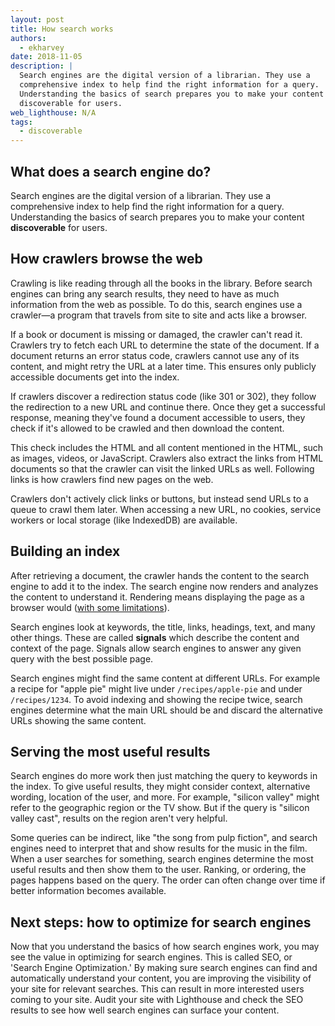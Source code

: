 ```yaml
---
layout: post
title: How search works
authors:
  - ekharvey
date: 2018-11-05
description: |
  Search engines are the digital version of a librarian. They use a
  comprehensive index to help find the right information for a query.
  Understanding the basics of search prepares you to make your content
  discoverable for users.
web_lighthouse: N/A
tags:
  - discoverable
---
```


## What does a search engine do?

Search engines are the digital version of a librarian. They use a comprehensive
index to help find the right information for a query. Understanding the basics
of search prepares you to make your content **discoverable** for users.

## How crawlers browse the web

Crawling is like reading through all the books in the library. Before search
engines can bring any search results, they need to have as much information from
the web as possible. To do this, search engines use a crawler—a program that
travels from site to site and acts like a browser.

If a book or document is missing or damaged, the crawler can't read it. Crawlers try to
fetch each URL to determine the state of the document. If a document returns an
error status code, crawlers cannot use any of its content, and might retry the
URL at a later time. This ensures only publicly accessible documents get into
the index.

If crawlers discover a redirection status code (like 301 or 302), they follow
the redirection to a new URL and continue there. Once they get a successful
response, meaning they've found a document accessible to users, they check if
it's allowed to be crawled and then download the content.

This check includes the HTML and all content mentioned in the HTML, such as images,
videos, or JavaScript. Crawlers also extract the links from HTML documents so that
the crawler can visit the linked URLs as well. Following links is how crawlers
find new pages on the web.

Crawlers don't actively click links or buttons, but instead send URLs to a queue
to crawl them later. When accessing a new URL, no cookies, service workers or
local storage (like IndexedDB) are available.

## Building an index

After retrieving a document, the crawler hands the content to the search engine
to add it to the index. The search engine now renders and analyzes the content
to understand it. Rendering means displaying the page as a browser would
([with some limitations](https://developers.google.com/search/docs/guides/rendering)).

Search engines look at keywords, the title, links, headings, text, and many
other things. These are called **signals** which describe the content and
context of the page. Signals allow search engines to answer any given query with
the best possible page.

Search engines might find the same content at different URLs. For example a
recipe for "apple pie" might live under `/recipes/apple-pie` and under
`/recipes/1234`. To avoid indexing and showing the recipe twice, search engines
determine what the main URL should be and discard the alternative URLs showing
the same content.

## Serving the most useful results

Search engines do more work then just matching the query to keywords in the
index. To give useful results, they might consider context, alternative wording,
location of the user, and more. For example, "silicon valley" might refer to the
geographic region or the TV show. But if the query is "silicon valley cast",
results on the region aren't very helpful.

Some queries can be indirect, like "the song from pulp fiction", and search
engines need to interpret that and show  results for the music in the film. When
a user searches for something, search engines determine the most useful results
and then show them to the user. Ranking, or ordering, the pages happens based on
the query. The order can often change over time if better information becomes
available.

## Next steps: how to optimize for search engines

Now that you understand the basics of how search engines work, you may see the
value in optimizing for search engines. This is called SEO, or 'Search Engine
Optimization.' By making sure search engines can find and automatically
understand your content, you are improving the visibility of your site for
relevant searches. This can result in more interested users coming to your site.
Audit your site with Lighthouse and check the SEO results to see how well search
engines can surface your content.
